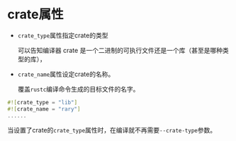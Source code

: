 # crate属性

- `crate_type`属性指定crate的类型

	可以告知编译器 crate 是一个二进制的可执行文件还是一个库（甚至是哪种类型的库），

- `crate_name`属性设定crate的名称。

	覆盖`rustc`编译命令生成的目标文件的名字。


```rust
#![crate_type = "lib"]
#![crate_name = "rary"]
......
```

当设置了crate的`crate_type`属性时，在编译就不再需要`--crate-type`参数。